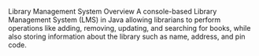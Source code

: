 Library Management System
Overview
A console-based Library Management System (LMS) in Java 
allowing librarians to perform operations like adding, 
removing, updating, and searching for books, while also storing 
information about the library such as name, address, and pin 
code.

